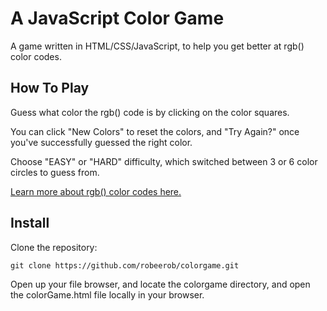 # A JavaScript Color Game

A game written in HTML/CSS/JavaScript, to help you get better at rgb() color
codes.

## How To Play

Guess what color the rgb() code is by clicking on the color squares.

You can click "New Colors" to reset the colors, and "Try Again?" once you've
successfully guessed the right color.

Choose "EASY" or "HARD" difficulty, which switched between 3 or 6 color circles
to guess from.

[Learn more about rgb() color codes here.](http://www.w3schools.com/html/html_colors.asp)

## Install
Clone the repository:
```
git clone https://github.com/robeerob/colorgame.git
```
Open up your file browser, and locate the colorgame directory, and open the
colorGame.html file locally in your browser.
